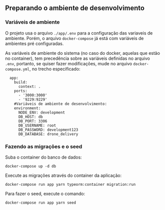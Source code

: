 ## Preparando o ambiente de desenvolvimento

### Variáveis de ambiente

O projeto usa o arquivo `./app/.env` para a configuração das variaveis de ambiente. Porém, o arquivo `docker-compose` já está com variáveis de ambientes pré configuradas.

As variáveis de ambiente do sistema (no caso do docker, aquelas que estão no container), tem precedência sobre as variáveis definidas no arquivo `.env`, portanto, se quiser fazer modificações, mude no arquivo `docker-compose.yml`, no trecho especificado:

```
  app:
    build:
      context: .
    ports:
      - '3000:3000'
      - '9229:9229'
    #Variáveis de ambiente de desenvolvimento:
    environment:
      NODE_ENV: development
      DB_HOST: db
      DB_PORT: 3306
      DB_USERNAME: root
      DB_PASSWORD: development123
      DB_DATABASE: drone_delivery
```

### Fazendo as migrações e o seed

Suba o container do banco de dados:

```
docker-compose up -d db
```

Execute as migrações através do container da aplicação:

```
docker-compose run app yarn typeorm:container migration:run
```

Para fazer o seed, execute o comando:

```
docker-compose run app yarn seed
```